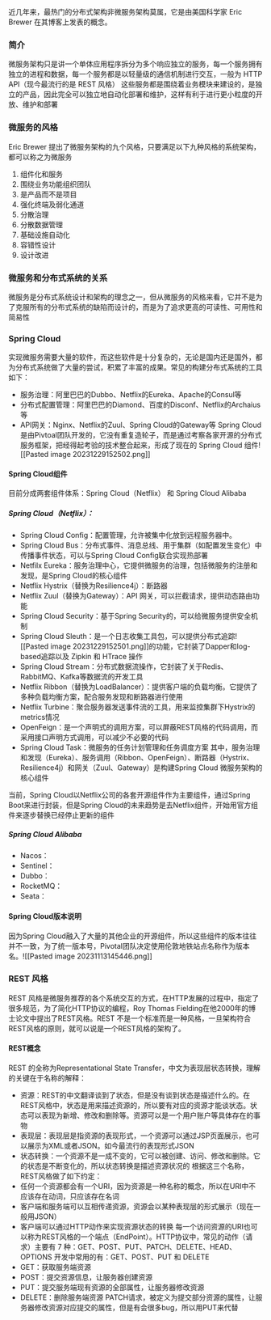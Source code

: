 近几年来，最热门的分布式架构非微服务架构莫属，它是由美国科学家 Eric Brewer 在其博客上发表的概念。
### 简介
微服务架构只是讲一个单体应用程序拆分为多个响应独立的服务，每一个服务拥有独立的进程和数据，每一个服务都是以轻量级的通信机制进行交互，一般为 HTTP API（现今最流行的是 REST 风格）
这些服务都是围绕着业务模块来建设的，是独立的产品，因此完全可以独立地自动化部署和维护，这样有利于进行更小粒度的开放、维护和部署

### 微服务的风格
Eric Brewer 提出了微服务架构的九个风格，只要满足以下九种风格的系统架构，都可以称之为微服务
1. 组件化和服务
2. 围绕业务功能组织团队
3. 是产品而不是项目
4. 强化终端及弱化通道
5. 分散治理
6. 分散数据管理
7. 基础设施自动化
8. 容错性设计
9. 设计改进

### 微服务和分布式系统的关系
微服务是分布式系统设计和架构的理念之一，但从微服务的风格来看，它并不是为了克服所有的分布式系统的缺陷而设计的，而是为了追求更高的可读性、可用性和简易性
### Spring Cloud
实现微服务需要大量的软件，而这些软件是十分复杂的，无论是国内还是国外，都为分布式系统做了大量的尝试，积累了丰富的成果。常见的构建分布式系统的工具如下：
- 服务治理：阿里巴巴的Dubbo、Netflix的Eureka、Apache的Consul等
- 分布式配置管理：阿里巴巴的Diamond、百度的Disconf、Netflix的Archaius等
- API网关：Nginx、Netflix的Zuul、Spring Cloud的Gateway等
Spring Cloud是由Pivtoal团队开发的，它没有重复造轮子，而是通过考察各家开源的分布式服务框架，把经得起考验的技术整合起来，形成了现在的 Spring Cloud 组件![[Pasted image 20231229152502.png]]
#### Spring Cloud组件
目前分成两套组件体系：Spring Cloud（Netflix） 和 Spring Cloud Alibaba
##### Spring Cloud（Netflix）：
- Spring Cloud Config：配置管理，允许被集中化放到远程服务器中。
- Spring Cloud Bus：分布式事件、消息总线、用于集群（如配置发生变化）中传播事件状态，可以与Spring Cloud  Config联合实现热部署
- Netfilx Eureka：服务治理中心，它提供微服务的治理，包括微服务的注册和发现，是Spring Cloud的核心组件
- Netflix Hystrix（替换为Resilience4j）：断路器
- Netflix Zuul（替换为Gateway）：API 网关，可以拦截请求，提供动态路由功能
- Spring Cloud Security：基于Spring Security的，可以给微服务提供安全机制
- Spring Cloud Sleuth：是一个日志收集工具包，可以提供分布式追踪![[Pasted image 20231229152501.png]]的功能，它封装了Dapper和log-based追踪以及 Zipkin 和 HTrace 操作
- Spring Cloud Stream：分布式数据流操作，它封装了关于Redis、RabbitMQ、Kafka等数据流的开发工具
- Netflix Ribbon（替换为LoadBalancer）：提供客户端的负载均衡。它提供了多种负载均衡方案，配合服务发现和断路器进行使用
- Netflix Turbine：聚合服务器发送事件流的工具，用来监控集群下Hystrix的metrics情况
- OpenFeign：是一个声明式的调用方案，可以屏蔽REST风格的代码调用，而采用接口声明方式调用，可以减少不必要的代码
- Spring Cloud Task：微服务的任务计划管理和任务调度方案
其中，服务治理和发现（Eureka）、服务调用（Ribbon、OpenFeign）、断路器（Hystrix、Resilience4j）和网关（Zuul、Gateway）是构建Spring Cloud 微服务架构的核心组件

当前，Spring Cloud以Netflix公司的各套开源组件作为主要组件，通过Spring Boot来进行封装，但是Spring Cloud的未来趋势是去Netflix组件，开始用官方组件来逐步替换已经停止更新的组件

##### Spring Cloud Alibaba
- Nacos：
- Sentinel：
- Dubbo：
- RocketMQ：
- Seata：
#### Spring Cloud版本说明
因为Spring Cloud融入了大量的其他企业的开源组件，所以这些组件的版本往往并不一致，为了统一版本号，Pivotal团队决定使用伦敦地铁站点名称作为版本名。![[Pasted image 20231113145446.png]]

### REST 风格
REST 风格是微服务推荐的各个系统交互的方式，在HTTP发展的过程中，指定了很多规范，为了简化HTTP协议的编程，Roy Thomas Fielding在他2000年的博士论文中提出了REST风格。REST 不是一个标准而是一种风格，一旦架构符合REST风格的原则，就可以说是一个REST风格的架构了。

#### REST概念
REST 的全称为Representational State Transfer，中文为表现层状态转换，理解的关键在于名称的解释：
- 资源：REST的中文翻译谈到了状态，但是没有谈到状态是描述什么的。在REST风格中，状态是用来描述资源的，所以要有对应的资源才能谈状态。状态可以表现为新增、修改和删除等。资源可以是一个用户账户等具体存在的事物
- 表现层：表现层是指资源的表现形式，一个资源可以通过JSP页面展示，也可以展示为XML或者JSON。如今最流行的表现形式JSON
- 状态转换：一个资源不是一成不变的，它可以被创建、访问、修改和删除。它的状态是不断变化的，所以状态转换是描述资源状况的
根据这三个名称，REST风格做了如下约定：
- 任何一个资源都会有一个URI，因为资源是一种名称的概念，所以在URI中不应该存在动词，只应该存在名词
- 客户端和服务端可以互相传递资源，资源会以某种表现层的形式展示（现在一般用JSON）
- 客户端可以通过HTTP动作来实现资源状态的转换
每一个访问资源的URI也可以称为REST风格的一个端点（EndPoint）。HTTP协议中，常见的动作（请求）主要有 7 种：GET、POST、PUT、PATCH、DELETE、HEAD、OPTIONS
开发中常用的有：GET、POST、PUT 和 DELETE
- GET：获取服务端资源
- POST：提交资源信息，让服务器创建资源
- PUT：提交服务端现有资源的全部属性，让服务器修改资源
- DELETE：删除服务端资源
PATCH请求，被定义为提交部分资源的属性，让服务器修改资源对应提交的属性，但是有会很多bug，所以用PUT来代替
